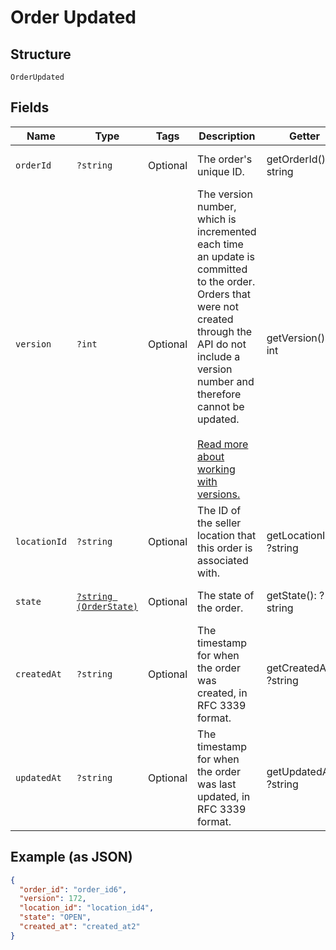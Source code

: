 
# Order Updated

## Structure

`OrderUpdated`

## Fields

| Name | Type | Tags | Description | Getter | Setter |
|  --- | --- | --- | --- | --- | --- |
| `orderId` | `?string` | Optional | The order's unique ID. | getOrderId(): ?string | setOrderId(?string orderId): void |
| `version` | `?int` | Optional | The version number, which is incremented each time an update is committed to the order.<br>Orders that were not created through the API do not include a version number and<br>therefore cannot be updated.<br><br>[Read more about working with versions.](../../https://developer.squareup.com/docs/orders-api/manage-orders#update-orders) | getVersion(): ?int | setVersion(?int version): void |
| `locationId` | `?string` | Optional | The ID of the seller location that this order is associated with. | getLocationId(): ?string | setLocationId(?string locationId): void |
| `state` | [`?string (OrderState)`](../../doc/models/order-state.md) | Optional | The state of the order. | getState(): ?string | setState(?string state): void |
| `createdAt` | `?string` | Optional | The timestamp for when the order was created, in RFC 3339 format. | getCreatedAt(): ?string | setCreatedAt(?string createdAt): void |
| `updatedAt` | `?string` | Optional | The timestamp for when the order was last updated, in RFC 3339 format. | getUpdatedAt(): ?string | setUpdatedAt(?string updatedAt): void |

## Example (as JSON)

```json
{
  "order_id": "order_id6",
  "version": 172,
  "location_id": "location_id4",
  "state": "OPEN",
  "created_at": "created_at2"
}
```

